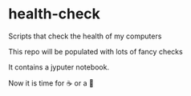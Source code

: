 # health-check

Scripts that check the health of my computers

This repo will be populated with lots of fancy checks

It contains a jyputer notebook.

Now it is time for :coffee: or a :banana:

